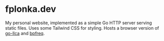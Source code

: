 # fplonka.dev

My personal website, implemented as a simple Go HTTP server serving static files. Uses some Tailwind CSS for styling. Hosts a browser version of [go-llca](https://github.com/fplonka/go-llca) and [bpfreq](https://github.com/fplonka/fplonka.dev/blob/main/static/bpfreq/README.md).

